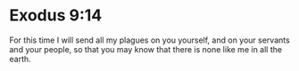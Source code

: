 # Exodus 9:14

For this time I will send all my plagues on you yourself, and on your servants and your people, so that you may know that there is none like me in all the earth.
